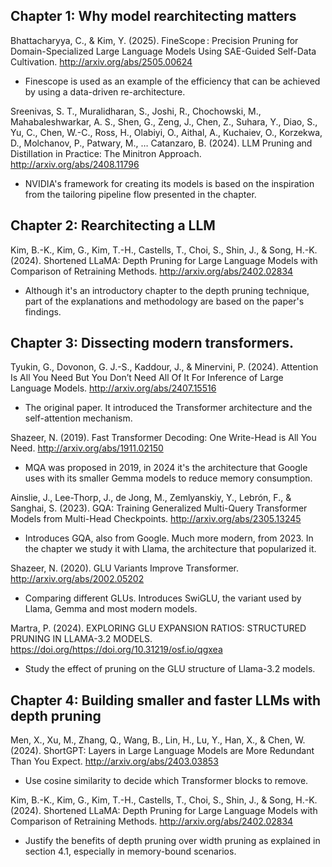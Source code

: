 ## Chapter 1: Why model rearchitecting matters

Bhattacharyya, C., & Kim, Y. (2025). FineScope : Precision Pruning for Domain-Specialized Large Language Models Using SAE-Guided Self-Data Cultivation. http://arxiv.org/abs/2505.00624
* Finescope is used as an example of the efficiency that can be achieved by using a data-driven re-architecture.

Sreenivas, S. T., Muralidharan, S., Joshi, R., Chochowski, M., Mahabaleshwarkar, A. S., Shen, G., Zeng, J., Chen, Z., Suhara, Y., Diao, S., Yu, C., Chen, W.-C., Ross, H., Olabiyi, O., Aithal, A., Kuchaiev, O., Korzekwa, D., Molchanov, P., Patwary, M., … Catanzaro, B. (2024). LLM Pruning and Distillation in Practice: The Minitron Approach. http://arxiv.org/abs/2408.11796
* NVIDIA's framework for creating its models is based on the inspiration from the tailoring pipeline flow presented in the chapter.

## Chapter 2: Rearchitecting a LLM
Kim, B.-K., Kim, G., Kim, T.-H., Castells, T., Choi, S., Shin, J., & Song, H.-K. (2024). Shortened LLaMA: Depth Pruning for Large Language Models with Comparison of Retraining Methods. http://arxiv.org/abs/2402.02834
* Although it's an introductory chapter to the depth pruning technique, part of the explanations and methodology are based on the paper's findings.

## Chapter 3: Dissecting modern transformers. 
Tyukin, G., Dovonon, G. J.-S., Kaddour, J., & Minervini, P. (2024). Attention Is All You Need But You Don’t Need All Of It For Inference of Large Language Models. http://arxiv.org/abs/2407.15516
* The original paper. It introduced the Transformer architecture and the self-attention mechanism.

Shazeer, N. (2019). Fast Transformer Decoding: One Write-Head is All You Need. http://arxiv.org/abs/1911.02150
* MQA was proposed in 2019, in 2024 it's the architecture that Google uses with its smaller Gemma models to reduce memory consumption.

Ainslie, J., Lee-Thorp, J., de Jong, M., Zemlyanskiy, Y., Lebrón, F., & Sanghai, S. (2023). GQA: Training Generalized Multi-Query Transformer Models from Multi-Head Checkpoints. http://arxiv.org/abs/2305.13245
* Introduces GQA, also from Google. Much more modern, from 2023. In the chapter we study it with Llama, the architecture that popularized it. 

Shazeer, N. (2020). GLU Variants Improve Transformer. http://arxiv.org/abs/2002.05202
* Comparing different GLUs. Introduces SwiGLU, the variant used by Llama, Gemma and most modern models.

Martra, P. (2024). EXPLORING GLU EXPANSION RATIOS: STRUCTURED PRUNING IN LLAMA-3.2 MODELS. https://doi.org/https://doi.org/10.31219/osf.io/qgxea
* Study the effect of pruning on the GLU structure of Llama-3.2 models.

## Chapter 4: Building smaller and faster LLMs with depth pruning
Men, X., Xu, M., Zhang, Q., Wang, B., Lin, H., Lu, Y., Han, X., & Chen, W. (2024). ShortGPT: Layers in Large Language Models are More Redundant Than You Expect. http://arxiv.org/abs/2403.03853
* Use cosine similarity to decide which Transformer blocks to remove. 

Kim, B.-K., Kim, G., Kim, T.-H., Castells, T., Choi, S., Shin, J., & Song, H.-K. (2024). Shortened LLaMA: Depth Pruning for Large Language Models with Comparison of Retraining Methods. http://arxiv.org/abs/2402.02834

* Justify the benefits of depth pruning over width pruning as explained in section 4.1, especially in memory-bound scenarios.
